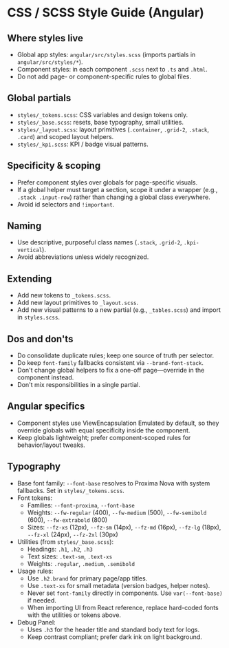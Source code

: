 # CSS / SCSS Style Guide (Angular)

## Where styles live
- Global app styles: `angular/src/styles.scss` (imports partials in `angular/src/styles/*`).
- Component styles: in each component `.scss` next to `.ts` and `.html`.
- Do not add page- or component-specific rules to global files.

## Global partials
- `styles/_tokens.scss`: CSS variables and design tokens only.
- `styles/_base.scss`: resets, base typography, small utilities.
- `styles/_layout.scss`: layout primitives (`.container`, `.grid-2`, `.stack`, `.card`) and scoped layout helpers.
- `styles/_kpi.scss`: KPI / badge visual patterns.

## Specificity & scoping
- Prefer component styles over globals for page-specific visuals.
- If a global helper must target a section, scope it under a wrapper (e.g., `.stack .input-row`) rather than changing a global class everywhere.
- Avoid id selectors and `!important`.

## Naming
- Use descriptive, purposeful class names (`.stack`, `.grid-2`, `.kpi-vertical`).
- Avoid abbreviations unless widely recognized.

## Extending
- Add new tokens to `_tokens.scss`.
- Add new layout primitives to `_layout.scss`.
- Add new visual patterns to a new partial (e.g., `_tables.scss`) and import in `styles.scss`.

## Dos and don'ts
- Do consolidate duplicate rules; keep one source of truth per selector.
- Do keep `font-family` fallbacks consistent via `--brand-font-stack`.
- Don't change global helpers to fix a one-off page—override in the component instead.
- Don't mix responsibilities in a single partial.

## Angular specifics
- Component styles use ViewEncapsulation Emulated by default, so they override globals with equal specificity inside the component.
- Keep globals lightweight; prefer component-scoped rules for behavior/layout tweaks.

## Typography
- Base font family: `--font-base` resolves to Proxima Nova with system fallbacks. Set in `styles/_tokens.scss`.
- Font tokens:
  - Families: `--font-proxima`, `--font-base`
  - Weights: `--fw-regular` (400), `--fw-medium` (500), `--fw-semibold` (600), `--fw-extrabold` (800)
  - Sizes: `--fz-xs` (12px), `--fz-sm` (14px), `--fz-md` (16px), `--fz-lg` (18px), `--fz-xl` (24px), `--fz-2xl` (30px)
- Utilities (from `styles/_base.scss`):
  - Headings: `.h1`, `.h2`, `.h3`
  - Text sizes: `.text-sm`, `.text-xs`
  - Weights: `.regular`, `.medium`, `.semibold`
- Usage rules:
  - Use `.h2.brand` for primary page/app titles.
  - Use `.text-xs` for small metadata (version badges, helper notes).
  - Never set `font-family` directly in components. Use `var(--font-base)` if needed.
  - When importing UI from React reference, replace hard-coded fonts with the utilities or tokens above.
- Debug Panel:
  - Uses `.h3` for the header title and standard body text for logs.
  - Keep contrast compliant; prefer dark ink on light background.

